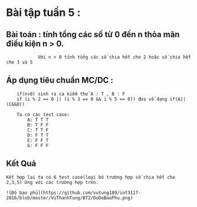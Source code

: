  # Bài tập tuần 5 :

 ## Bài toán : 	tính tổng các số từ 0 đến n thỏa mãn điều kiện n > 0. 
				Với n > 0 tính tổng các số chia hết cho 2 hoặc số chia hết cho 3 và 5
				
 ## Áp dụng tiêu chuẩn MC/DC : 
		if(n>0) sinh ra ca kiểm thử A : T , B : F
		if (i % 2 == 0 || (i % 3 == 0 && i % 5 == 0)) đưa về dạng if(A||(C&&D))
		
		Ta có các test case:
			A: T T T
			B: T F F 
			C: T T F 
			D: F T T 
			E: F F T 
			G: F F F
 ## Kết Quả
	Kết hợp lại ta có 6 test case(loại bỏ trường hợp số chia hết cho 2,3,5) ứng với các trường hợp trên.
	
	![Độ bao phủ](https://github.com/vutung189/int3117-2016/blob/master/VuThanhTung/BT2/DoDoBaoPhu.png)
